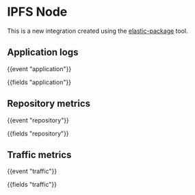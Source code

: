 # IPFS Node

This is a new integration created using the [elastic-package](https://github.com/elastic/elastic-package) tool.

## Application logs

{{event "application"}}

{{fields "application"}}

## Repository metrics

{{event "repository"}}

{{fields "repository"}}

## Traffic metrics

{{event "traffic"}}

{{fields "traffic"}}

